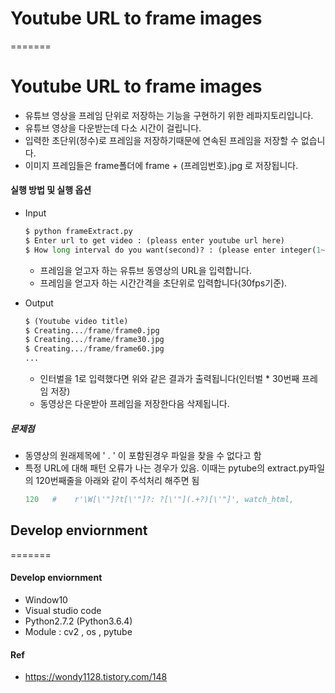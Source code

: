 # Youtube URL to frame images
=======
# Youtube URL to frame images
- 유튜브 영상을 프레임 단위로 저장하는 기능을 구현하기 위한 레파지토리입니다.
- 유튜브 영상을 다운받는데 다소 시간이 걸립니다.
- 입력한 초단위(정수)로 프레임을 저장하기때문에 연속된 프레임을 저장할 수 없습니다.
- 이미지 프레임들은 frame폴더에 frame + (프레임번호).jpg 로 저장됩니다.

#### 실행 방법 및 실행 옵션

- Input

  ```python
  $ python frameExtract.py
  $ Enter url to get video : (pleass enter youtube url here)
  $ How long interval do you want(second)? : (please enter integer(1~n))
  ```

  - 프레임을 얻고자 하는 유튜브 동영상의 URL을 입력합니다.
  - 프레임을 얻고자 하는 시간간격을 초단위로 입력합니다(30fps기준).

- Output

  ```python
  $ (Youtube video title)
  $ Creating.../frame/frame0.jpg
  $ Creating.../frame/frame30.jpg
  $ Creating.../frame/frame60.jpg
  ...
  ```

  - 인터벌을 1로 입력했다면 위와 같은 결과가 출력됩니다(인터벌 * 30번째 프레임 저장)
  - 동영상은 다운받아 프레임을 저장한다음 삭제됩니다.


##### 문제점
- 동영상의 원래제목에 ' . ' 이 포함된경우 파일을 찾을 수 없다고 함
- 특정 URL에 대해 패턴 오류가 나는 경우가 있음. 이때는 pytube의 extract.py파일의 120번째줄을 아래와 같이 주석처리 해주면 됨
   ```python
  120 	#    r'\W[\'"]?t[\'"]?: ?[\'"](.+?)[\'"]', watch_html,
  ```

## Develop enviornment
=======
#### Develop enviornment
- Window10
- Visual studio code
- Python2.7.2 (Python3.6.4)
- Module : cv2 , os , pytube

#### Ref
- https://wondy1128.tistory.com/148
